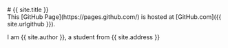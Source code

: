 ---
---

<br id="idx00">
# {{ site.title }}

<br id="idx01">
This [GitHub Page](https://pages.github.com/) is hosted at [GitHub.com]({{ site.urlgithub }}).

I am {{ site.author }}, a student from {{ site.address }}